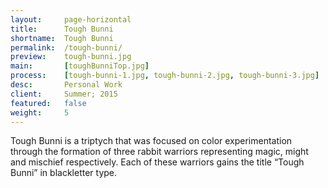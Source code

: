 ```yaml
---
layout:     page-horizontal
title:      Tough Bunni
shortname:  Tough Bunni
permalink:  /tough-bunni/
preview:    tough-bunni.jpg
main:       [toughBunniTop.jpg]
process:    [tough-bunni-1.jpg, tough-bunni-2.jpg, tough-bunni-3.jpg]
desc:       Personal Work
client:     Summer; 2015
featured:   false
weight:     5
---
```


Tough Bunni is a triptych that was focused on color experimentation through the formation of three rabbit warriors representing magic, might and mischief respectively. Each of these warriors gains the title “Tough Bunni” in blackletter type.
